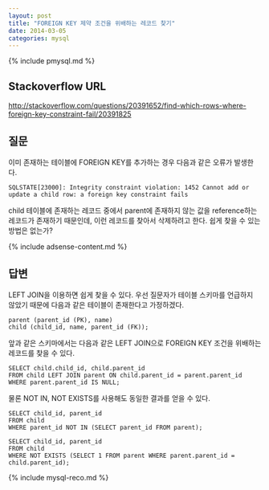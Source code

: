 ```yaml
---
layout: post
title: "FOREIGN KEY 제약 조건을 위배하는 레코드 찾기"
date: 2014-03-05 
categories: mysql
---
```


{% include pmysql.md %}

## Stackoverflow URL

http://stackoverflow.com/questions/20391652/find-which-rows-where-foreign-key-constraint-fail/20391825

## 질문

이미 존재하는 테이블에 FOREIGN KEY를 추가하는 경우 다음과 같은 오류가 발생한다.

    SQLSTATE[23000]: Integrity constraint violation: 1452 Cannot add or update a child row: a foreign key constraint fails

child 테이블에 존재하는 레코드 중에서 parent에 존재하지 않는 값을 reference하는 레코드가 존재하기 때문인데, 이런 레코드를 찾아서 삭제하려고 한다. 쉽게 찾을 수 있는 방법은 없는가?

{% include adsense-content.md %}

## 답변

LEFT JOIN을 이용하면 쉽게 찾을 수 있다. 우선 질문자가 테이블 스키마를 언급하지 않았기 때문에 다음과 같은 테이블이 존재한다고 가정하겠다.

    parent (parent_id (PK), name)
    child (child_id, name, parent_id (FK));

앞과 같은 스키마에서는 다음과 같은 LEFT JOIN으로 FOREIGN KEY 조건을 위배하는 레코드를 찾을 수 있다.

    SELECT child.child_id, child.parent_id
    FROM child LEFT JOIN parent ON child.parent_id = parent.parent_id
    WHERE parent.parent_id IS NULL;

물론 NOT IN, NOT EXISTS를 사용해도 동일한 결과를 얻을 수 있다.

    SELECT child_id, parent_id
    FROM child
    WHERE parent_id NOT IN (SELECT parent_id FROM parent);
 
    SELECT child_id, parent_id
    FROM child
    WHERE NOT EXISTS (SELECT 1 FROM parent WHERE parent.parent_id = child.parent_id);


{% include mysql-reco.md %}
